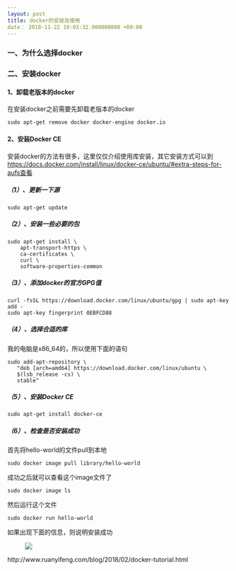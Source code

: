 ```yaml
---
layout: post
title: docker的安装及使用
date： 2018-11-22 19:03:32.000000000 +09:00
---
```




### 一、为什么选择docker

### 二、安装docker

#### 1、卸载老版本的docker

在安装docker之前需要先卸载老版本的docker

```
sudo apt-get remove docker docker-engine docker.io
```

#### 2、安装Docker CE 

安装docker的方法有很多，这里仅仅介绍使用库安装，其它安装方式可以到 https://docs.docker.com/install/linux/docker-ce/ubuntu/#extra-steps-for-aufs查看

##### （1）、更新一下源

```
sudo apt-get update
```

##### （2）、安装一些必要的包

```
sudo apt-get install \
    apt-transport-https \
    ca-certificates \
    curl \
    software-properties-common
```

##### （3）、添加docker的官方GPG值

```
curl -fsSL https://download.docker.com/linux/ubuntu/gpg | sudo apt-key add -
sudo apt-key fingerprint 0EBFCD88
```

##### （4）、选择合适的库

我的电脑是x86_64的，所以使用下面的语句

```
sudo add-apt-repository \
   "deb [arch=amd64] https://download.docker.com/linux/ubuntu \
   $(lsb_release -cs) \
   stable"
```

##### （5）、安装Docker CE

```
sudo apt-get install docker-ce
```

##### （6）、检查是否安装成功

首先将hello-world的文件pull到本地

```
sudo docker image pull library/hello-world
```

成功之后就可以查看这个image文件了

```
sudo docker image ls
```

然后运行这个文件

```
sudo docker run hello-world
```

如果出现下面的信息，则说明安装成功

<figure>
    <a><img src="{{site.url}}/my_pics/docker/hello_world.jpg"></a>
</figure>
http://www.ruanyifeng.com/blog/2018/02/docker-tutorial.html
